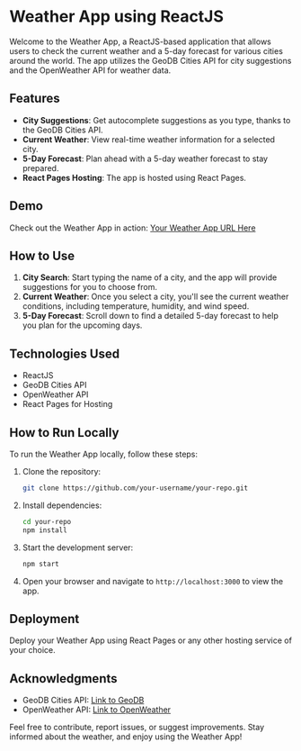 # Weather App using ReactJS

Welcome to the Weather App, a ReactJS-based application that allows users to check the current weather and a 5-day forecast for various cities around the world. The app utilizes the GeoDB Cities API for city suggestions and the OpenWeather API for weather data.

## Features

- **City Suggestions**: Get autocomplete suggestions as you type, thanks to the GeoDB Cities API.
- **Current Weather**: View real-time weather information for a selected city.
- **5-Day Forecast**: Plan ahead with a 5-day weather forecast to stay prepared.
- **React Pages Hosting**: The app is hosted using React Pages.

## Demo

Check out the Weather App in action: [Your Weather App URL Here](#)

## How to Use

1. **City Search**: Start typing the name of a city, and the app will provide suggestions for you to choose from.
2. **Current Weather**: Once you select a city, you'll see the current weather conditions, including temperature, humidity, and wind speed.
3. **5-Day Forecast**: Scroll down to find a detailed 5-day forecast to help you plan for the upcoming days.

## Technologies Used

- ReactJS
- GeoDB Cities API
- OpenWeather API
- React Pages for Hosting

## How to Run Locally

To run the Weather App locally, follow these steps:

1. Clone the repository:

   ```bash
   git clone https://github.com/your-username/your-repo.git
   ```

2. Install dependencies:

   ```bash
   cd your-repo
   npm install
   ```

3. Start the development server:

   ```bash
   npm start
   ```

4. Open your browser and navigate to `http://localhost:3000` to view the app.

## Deployment

Deploy your Weather App using React Pages or any other hosting service of your choice.

## Acknowledgments

- GeoDB Cities API: [Link to GeoDB](https://geodb-cities-api.wirefreethought.com/)
- OpenWeather API: [Link to OpenWeather](https://openweathermap.org/)

Feel free to contribute, report issues, or suggest improvements. Stay informed about the weather, and enjoy using the Weather App!
